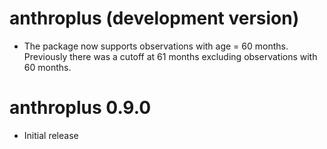 # anthroplus (development version)

* The package now supports observations with age = 60 months. Previously there
  was a cutoff at 61 months excluding observations with 60 months.

# anthroplus 0.9.0

* Initial release
